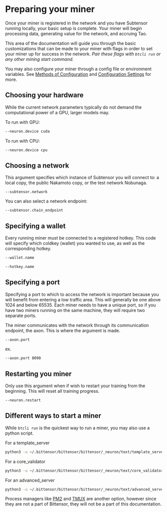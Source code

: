# Preparing your miner

Once your miner is registered in the network and you have Subtensor running locally, your basic setup is complete. Your miner will begin processing data, generating value for the network, and accruing Tao. 


This area of the documentation will guide you through the basic customizations that can be made to your miner with flags in order to set your miner up for success in the network. *Pair these flags with ``btcli run`` or any other mining start command.*

You may also configure your miner through a config file or environment variables. See [Methods of Configuration](ConfigurationMethods.md) and [Configuration Settings](../Arguments.md) for more.


## Choosing your hardware


While the current network parameters typically do not demand the computational power of a GPU, larger models may. 


To run with GPU:


```bash
--neuron.device cuda
```


To run with CPU:

 
```bash
--neuron.device cpu
 ```



## Choosing a network 


This argument specifies which instance of Subtensor you will connect to: a local copy, the public Nakamoto copy, or the test network Nobunaga. 


```
--subtensor.network 
```


You can also select a network endpoint: 


```bash
--subtensor.chain_endpoint
```


## Specifying a wallet 


Every running miner must be connected to a registered hotkey. This code will specify which coldkey (wallet) you wanted to use, as well as the corresponding hotkey. 


```bash
--wallet.name 
```


```bash
--hotkey.name
```


## Specifying a port 


Specifying a port to which to access the network is important because you will benefit from entering a low traffic area. This will generally be one above 1024 and below 65535. Each miner needs to have a unique port, so if you have two miners running on the same machine, they will require two separate ports.
 

The miner communicates with the network through its communication endpoint, the axon. This is where the argument is made. 


```bash
--axon.port
```
ex.
```bash
--axon.port 8090
```



## Restarting you miner 


Only use this argument when if wish to restart your training from the beginning. This will reset all training progress. 


```bash
--neuron.restart
```


## Different ways to start a miner

While ``btcli run`` is the quickest way to run a miner, you may also use a python script.

For a template_server
```bash
python3 -u ~/.bittensor/bittensor/bittensor/_neuron/text/template_server/main.py --no_prompt --subtensor.network local --wallet.name <> --wallet.hotkey <>
```

For a core_validator
```bash
python3 -u ~/.bittensor/bittensor/bittensor/_neuron/text/core_validator/main.py --no_prompt --subtensor.network local --wallet.name <> --wallet.hotkey <>
```
For an advanced_server
```bash
python3 -u ~/.bittensor/bittensor/bittensor/_neuron/text/advanced_server/main.py --no_prompt --subtensor.network local --wallet.name <> --wallet.hotkey <>
```

Process managers like [PM2](https://pm2.keymetrics.io/docs/usage/pm2-doc-single-page/) and [TMUX](https://github.com/tmux/tmux/wiki) are another option, however since they are not a part of Bittensor, they will not be a part of this documentation.